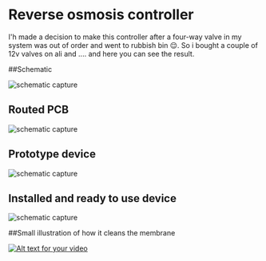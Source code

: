 # Reverse osmosis controller

I'h made a decision to make this controller after a four-way valve in my system was out of order and went to rubbish bin :relieved:. So i bought a couple of 12v valves on ali and .... and here you can see the result.



##Schematic

![schematic capture](https://raw.github.com/SwInDaMix/swindamix.github.io/master/docs/EtaReverseOsmosis/schematic.png)



## Routed PCB

![schematic capture](https://raw.github.com/SwInDaMix/swindamix.github.io/master/docs/EtaReverseOsmosis/pcb.png)



## Prototype device

![schematic capture](https://raw.github.com/SwInDaMix/swindamix.github.io/master/docs/EtaReverseOsmosis/prototype_device.jpg)



## Installed and ready to use device

![schematic capture](https://raw.github.com/SwInDaMix/swindamix.github.io/master/docs/EtaReverseOsmosis/installed_device.jpg)



##Small illustration of how it cleans the membrane

[![Alt text for your video](https://img.youtube.com/vi/6y_FyEgpJkM/0.jpg)](https://youtu.be/6y_FyEgpJkM)

